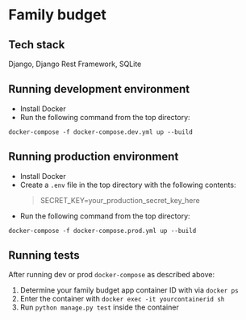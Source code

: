 # Family budget

## Tech stack

Django, Django Rest Framework, SQLite

## Running development environment

* Install Docker
* Run the following command from the top directory:

`docker-compose -f docker-compose.dev.yml up --build`

## Running production environment

* Install Docker
* Create a `.env` file in the top directory with the following contents:
    > SECRET_KEY=your_production_secret_key_here
* Run the following command from the top directory:

`docker-compose -f docker-compose.prod.yml up --build`

## Running tests

After running dev or prod `docker-compose` as described above:
1. Determine your family budget app container ID with via `docker ps`
2. Enter the container with `docker exec -it yourcontainerid sh`
3. Run `python manage.py test` inside the container


